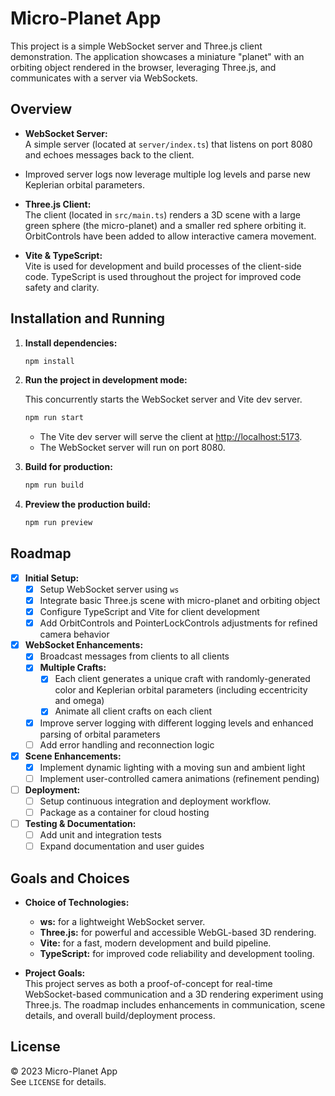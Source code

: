 # Micro-Planet App

This project is a simple WebSocket server and Three.js client demonstration. The application showcases a miniature "planet" with an orbiting object rendered in the browser, leveraging Three.js, and communicates with a server via WebSockets.

## Overview

- **WebSocket Server:**  
  A simple server (located at `server/index.ts`) that listens on port 8080 and echoes messages back to the client.
- Improved server logs now leverage multiple log levels and parse new Keplerian orbital parameters.

- **Three.js Client:**  
  The client (located in `src/main.ts`) renders a 3D scene with a large green sphere (the micro-planet) and a smaller red sphere orbiting it.  
  OrbitControls have been added to allow interactive camera movement.

- **Vite & TypeScript:**  
  Vite is used for development and build processes of the client-side code. TypeScript is used throughout the project for improved code safety and clarity.

## Installation and Running

1. **Install dependencies:**

   ```bash
   npm install
   ```

2. **Run the project in development mode:**

   This concurrently starts the WebSocket server and Vite dev server.
   ```bash
   npm run start
   ```

   - The Vite dev server will serve the client at [http://localhost:5173](http://localhost:5173).  
   - The WebSocket server will run on port 8080.

3. **Build for production:**

   ```bash
   npm run build
   ```

4. **Preview the production build:**

   ```bash
   npm run preview
   ```

## Roadmap

- [x] **Initial Setup:**  
  - [x] Setup WebSocket server using `ws`
  - [x] Integrate basic Three.js scene with micro-planet and orbiting object
  - [x] Configure TypeScript and Vite for client development
  - [x] Add OrbitControls and PointerLockControls adjustments for refined camera behavior

- [x] **WebSocket Enhancements:**  
  - [x] Broadcast messages from clients to all clients
  - [x] **Multiple Crafts:**  
    - [x] Each client generates a unique craft with randomly-generated color and Keplerian orbital parameters (including eccentricity and omega)
    - [x] Animate all client crafts on each client
  - [x] Improve server logging with different logging levels and enhanced parsing of orbital parameters
  - [ ] Add error handling and reconnection logic

- [x] **Scene Enhancements:**  
  - [x] Implement dynamic lighting with a moving sun and ambient light
  - [ ] Implement user-controlled camera animations (refinement pending)

- [ ] **Deployment:**  
  - [ ] Setup continuous integration and deployment workflow.
  - [ ] Package as a container for cloud hosting

- [ ] **Testing & Documentation:**  
  - [ ] Add unit and integration tests
  - [ ] Expand documentation and user guides

## Goals and Choices

- **Choice of Technologies:**  
  - **ws:** for a lightweight WebSocket server.
  - **Three.js:** for powerful and accessible WebGL-based 3D rendering.
  - **Vite:** for a fast, modern development and build pipeline.
  - **TypeScript:** for improved code reliability and development tooling.

- **Project Goals:**  
  This project serves as both a proof-of-concept for real-time WebSocket-based communication and a 3D rendering experiment using Three.js. The roadmap includes enhancements in communication, scene details, and overall build/deployment process.

## License

© 2023 Micro-Planet App  
See `LICENSE` for details.
